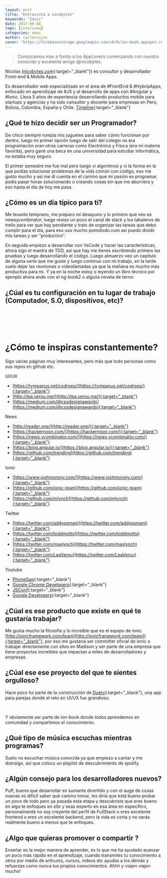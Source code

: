 ```yaml
---
layout: post
title: "Entrevista a nicobytes"
keywords: "Ionic"
date: 2017-09-08
tags: [interview]
categories: news
author: carlosrojas
cover: "https://firebasestorage.googleapis.com/v0/b/ion-book.appspot.com/o/posts%2F2017-09-08-interview-nicobytes%2Fprofile.jpg?alt=media&token=0939093b-31ec-4e9a-a1ce-6bd904fc9539"
---
```

> Conozcamos mas a fondo a los AppLovers comenzando con nuestro conocido y excelente amigo @nicobytes.

<amp-img width="1024" height="512" layout="responsive" src="https://firebasestorage.googleapis.com/v0/b/ion-book.appspot.com/o/posts%2F2017-09-08-interview-nicobytes%2Fprofile.jpg?alt=media&token=0939093b-31ec-4e9a-a1ce-6bd904fc9539"></amp-img> 

Nicolas [(nicobytes.com](http://www.nicobytes.com/){:target="_blank"}) es consultor y desarrollador Front-end & Mobile Apps.

Es desarrollador web especializado en el área de #FrontEnd & #HybripApps, enfocado en aprendizaje de #JS y al desarrollo de apps con #Angular y #Ionic. Lleva 5 años de experiencia desarrollando productos mobile para startups y agencias  y ha sido consultor y docente para empresas en Perú, Bolivia, Colombia, España y Chile. [Timeline](http://www.nicobytes.com/talks){:target="_blank"}

## ¿Qué te hizo decidir ser un Programador?

De chico siempre rompía mis juguetes para saber cómo funcionan por dentro, luego mi primer opción luego de salir del colegio no era programación eran otras carreras como Electrónica y Física (era mi materia favorita), pero gané una beca en una universidad para estudiar informática, no estaba muy seguro. 

El primer semestre me fue mal pero luego vi algoritmos y vi la forma en la que podías solucionar problemas de la vida común con código, eso me gusto mucho y asi me di cuenta en el camino que mi pasión es programar, podía pasar horas solucionando o creando cosas sin que me aburriera y eso hasta el día de hoy me pasa.

## ¿Cómo es un día típico para ti?

Me levanto temprano, me preparo mi desayuno y lo primero que veo es newsycombinator, luego reviso un poco el canal de slack y los tabaleros de trello para ver que hay pendiente y trato de organizar las tareas que debo cumplir para el día, para eso uso mucho pomotodo.com asi puedo dividir mis tareas y ser “productivo”. 

En seguida empiezo a desarrollar con VsCode y hacer las características, ahora sigo el mantra de TDD, así que hay me tienes escribiendo primero las pruebas y luego desarrollando el código. Luego almuerzo veo un capítulo de alguna serie que me guste y luego continuo con mi trabajo, en la tarde suelo dejar las reuniones o videollamadas ya que la mañana es mucho más productiva para mi. Y ya en la noche estoy o leyendo un libro técnico por ejemplo ahora ando con el ng-book2 o alguna novela de terror.


## ¿Cúal es tu configuración en tu lugar de trabajo (Computador, S.O, dispositivos, etc)?

<amp-img width="619" height="143" layout="responsive" src="https://firebasestorage.googleapis.com/v0/b/ion-book.appspot.com/o/posts%2F2017-09-08-interview-nicobytes%2Ftools.png?alt=media&token=81efbe12-96b9-4141-b5b9-464458610f2f"></amp-img>
<br/>

<div class="row wrap">
  <div class="col col-100 col-md-33 col-lg-33">
    <amp-img width="720" height="1280" layout="responsive" src="https://firebasestorage.googleapis.com/v0/b/ion-book.appspot.com/o/posts%2F2017-09-08-interview-nicobytes%2Fphone1.png?alt=media&token=ce975449-7bf3-4c6e-9cb7-41d526630de5"></amp-img>
  </div>
  <div class="col col-100 col-md-33 col-lg-33">
    <amp-img width="720" height="1280" layout="responsive" src="https://firebasestorage.googleapis.com/v0/b/ion-book.appspot.com/o/posts%2F2017-09-08-interview-nicobytes%2Fphone2.png?alt=media&token=d1d0ac61-c794-4a1b-b70a-48668c48795f"></amp-img>
  </div>
  <div class="col col-100 col-md-33 col-lg-33">
    <amp-img width="720" height="1280" layout="responsive" src="https://firebasestorage.googleapis.com/v0/b/ion-book.appspot.com/o/posts%2F2017-09-08-interview-nicobytes%2Fphone3.png?alt=media&token=4bd5d2bd-94fd-4fc4-9459-e6cd0c91bac5"></amp-img>
  </div>
</div>
<br>
<amp-img width="800" height="598" layout="responsive" src="https://firebasestorage.googleapis.com/v0/b/ion-book.appspot.com/o/posts%2F2017-09-08-interview-nicobytes%2Fplace.jpg?alt=media&token=9f9b5510-a7ec-4816-b739-a941d23d8489"></amp-img> 
<br/>

# ¿Cómo te inspiras constantemente?

Sigo varias páginas muy interesantes, pero más que todo personas como sus repos en github etc.

UI/UX
- [https://tympanus.net/codrops/](https://tympanus.net/codrops/){:target="_blank"}
- [http://lea.verou.me/](http://lea.verou.me/){:target="_blank"}
- [https://medium.com/@cssdesignawards](https://medium.com/@cssdesignawards){:target="_blank"}

News
- [http://reader.one/](http://reader.one/){:target="_blank"}
- [https://hackernoon.com/](https://hackernoon.com/){:target="_blank"}
- [https://news.ycombinator.com/](https://news.ycombinator.com/){:target="_blank"}
- [https://blog.angular.io/](https://blog.angular.io/){:target="_blank"}
- [https://github.com/trending](https://github.com/trending){:target="_blank"}

Ionic
- [https://www.joshmorony.com/](https://www.joshmorony.com/){:target="_blank"}
- [https://github.com/ionic-team](https://github.com/ionic-team){:target="_blank"}
- [https://github.com/mlynch](https://github.com/mlynch){:target="_blank"}

Twitter

- [https://twitter.com/addyosmani](https://twitter.com/addyosmani){:target="_blank"}
- [https://twitter.com/toddmotto](https://twitter.com/toddmotto){:target="_blank"}
- [https://twitter.com/maxlynch](https://twitter.com/maxlynch){:target="_blank"}
- [https://twitter.com/LeaVerou](https://twitter.com/LeaVerou){:target="_blank"}

Youtube

- [PhoneGap](https://www.youtube.com/channel/UC-b4-PjK0gq4QDpIpsLiFdg){:target="_blank"}
- [Google Chrome Developers](https://www.youtube.com/channel/UCnUYZLuoy1rq1aVMwx4aTzw){:target="_blank"}
- [JSConf](https://www.youtube.com/channel/UCzoVCacndDCfGDf41P-z0iA){:target="_blank"}
- [Google Developers](https://www.youtube.com/channel/UC_x5XG1OV2P6uZZ5FSM9Ttw){:target="_blank"}

## ¿Cúal es ese producto que existe en qué te gustaría trabajar?

Me gusta mucho la filosofía y lo increíble que es el equipo de ionic [http://ionicframework.com/team](http://ionicframework.com/team]){:target="_blank"}, por eso me gustaria ser committer oficial de ionic o trabajar directamente con ellos en Madison y ser parte de una empresa que tiene proyectos increíbles que impactan a miles de desarrolladores y empresas.

## ¿Cúal ese ese proyecto del que te sientes orgulloso?

Hace poco fui parte de la construcción de [Duety](http://www.duety.co/){:target="_blank"}, una app para parejas donde el reto en UI/UX fue grandioso.

<div class="row wrap">
  <div class="col col-100 col-md-33 col-lg-33">
    <amp-img width="720" height="1280" layout="responsive" src="https://lh3.googleusercontent.com/CJaeCXJSSmY3BUUbrymitMGvmIv67pN6_6sHURH4hP6fhhAHM0q5Hq4oxucVUmVL8VAN=h900-rw"></amp-img>
  </div>
  <div class="col col-100 col-md-33 col-lg-33">
    <amp-img width="720" height="1280" layout="responsive" src="https://lh3.googleusercontent.com/kc-KhU6el4KJWgNGA8sK6x3zmYWaFFdfGZdf4lqYvii8mFWROCG2v0O-X76aO1Lz-Ls=h900-rw"></amp-img>
  </div>
  <div class="col col-100 col-md-33 col-lg-33">
    <amp-img width="720" height="1280" layout="responsive" src="https://lh3.googleusercontent.com/eg6Bz6_5zIOuMLK1xgpIPCUL87WIgBr-ts4yhW_QqeyEK7WG_kEf_TwGqtUDfHWZ510=h900-rw"></amp-img>
  </div>
</div>
<br>

Y obviamente ser parte de ion-book donde todos aprendemos en comunidad y compartimos el conocimiento.

## ¿Qué tipo de música escuchas mientras programas?

Suelo no escuchar música conocida ya que empiezo a cantar y me distraigo, así que coloco un playlist de descubrimiento de spotify.

## ¿Algún consejo para los desarrolladores nuevos?

Puff, bueno que desarrollar es sumante divertido y con el auge de cosas nuevas es difícil saber qué camino tomar, les diría que está bueno probar un poco de todo pero ya pasada esta etapa y descubriste que eres bueno en algo te enfoques en ello y seas experto en esa área en específico, personalmente no soy creyente del perfil de FullStack o eres excelente frontend o eres un excelente backend, pero la vida es corta y no serás realmente bueno a menos que te enfoques.

## ¿Algo que quieras promover o compartir ?

Enseñar es la mejor manera de aprender, es lo que me ha ayudado avanzar un poco más rápido en el aprendizaje, cuando transmites tu conocimiento a otros por medio de artículos, cursos, videos etc ayudas a los demás y refuerzas como nunca tus propios conocimientos. Ahhh y viajen viajen mucho!
